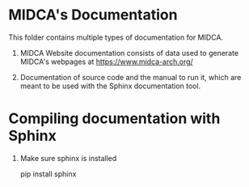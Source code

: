 # MIDCA's Documentation

This folder contains multiple types of documentation for MIDCA.

1. MIDCA Website documentation consists of data used to generate MIDCA's webpages at https://www.midca-arch.org/

2. Documentation of source code and the manual to run it, which are meant to be used with the Sphinx documentation tool.

# Compiling documentation with Sphinx

1. Make sure sphinx is installed

    
    pip install sphinx
    

